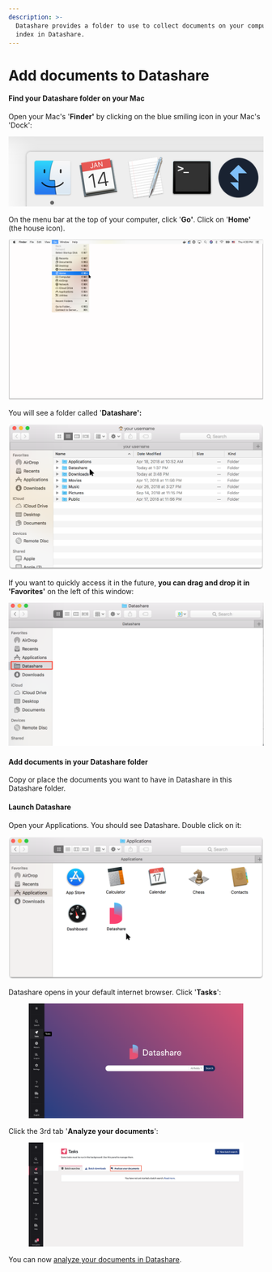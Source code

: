 ```yaml
---
description: >-
  Datashare provides a folder to use to collect documents on your computer to
  index in Datashare.
---
```


# Add documents to Datashare

#### Find your Datashare folder on your Mac

Open your Mac's '**Finder'** by clicking on the blue smiling icon in your Mac's 'Dock':

![](<../../.gitbook/assets/Screen Shot 2019-01-14 at 10.09.55 PM.png>)

On the menu bar at the top of your computer, click '**Go'**. Click on '**Home'** (the house icon).

![](<../../.gitbook/assets/Add doc Mac2.png>)

You will see a folder called '**Datashare':**

![](<../../.gitbook/assets/Add doc Mac.png>)

If you want to quickly access it in the future, **you can drag and drop it in 'Favorites'** on the left of this window:

![](<../../.gitbook/assets/Screen Shot 2019-05-21 at 11.40.22 AM.png>)

#### **Add documents in your Datashare folder**

Copy or place the documents you want to have in Datashare in this Datashare folder.

#### **Launch Datashare**

Open your Applications. You should see Datashare. Double click on it:

![](<../../.gitbook/assets/Group 28 (1) (1) (1) (2).png>)

Datashare opens in your default internet browser. Click '**Tasks**':&#x20;

<figure><img src="../../.gitbook/assets/Screenshot 2022-10-27 at 12.25.34.png" alt=""><figcaption></figcaption></figure>

Click the 3rd tab '**Analyze your documents**':

<figure><img src="../../.gitbook/assets/Screenshot 2022-10-27 at 12.25.44.png" alt=""><figcaption></figcaption></figure>

You can now [analyze your documents in Datashare](https://icij.gitbook.io/datashare/all/analyze-documents).
